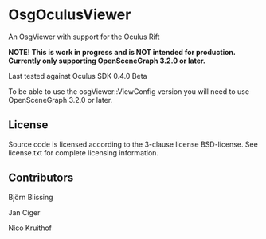OsgOculusViewer
===============

An OsgViewer with support for the Oculus Rift

**NOTE! This is work in progress and is NOT intended for production.**
**Currently only supporting OpenSceneGraph 3.2.0 or later.**

Last tested against Oculus SDK 0.4.0 Beta

To be able to use the osgViewer::ViewConfig version you will need to use OpenSceneGraph 3.2.0 or later.


License
-------
Source code is licensed according to the 3-clause license BSD-license. 
See license.txt for complete licensing information. 


Contributors
------------
Björn Blissing

Jan Ciger

Nico Kruithof
